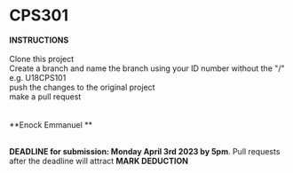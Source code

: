 # CPS301
**INSTRUCTIONS**<br><br>
Clone this project<br>
Create a branch and name the branch using your ID number without the "/" e.g. U18CPS101<br>
push the changes to the original project<br>
make a pull request<br><br>
<br>**Enock Emmanuel **<br><br>

**DEADLINE for submission: Monday April 3rd 2023 by 5pm**. Pull requests after the deadline will attract **MARK DEDUCTION**
